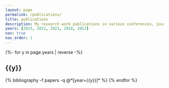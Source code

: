 ```yaml
---
layout: page
permalink: /publications/
title: publications
description: My research work publications in various conferences, journals, and blogs.
years: [2023, 2022, 2021, 2018, 2012]
nav: true
nav_order: 1
---
```

<!-- _pages/publications.md -->
<div class="publications">

{%- for y in page.years | reverse -%}
  <h2 class="year">{{y}}</h2>
  {% bibliography -f papers -q @*[year={{y}}]* %}
{% endfor %}

</div>
